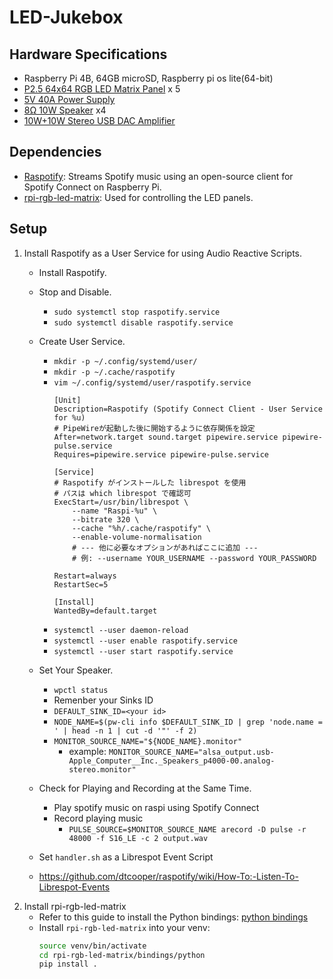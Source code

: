 # LED-Jukebox

## Hardware Specifications
- Raspberry Pi 4B, 64GB microSD, Raspberry pi os lite(64-bit)
- [P2.5 64x64 RGB LED Matrix Panel](https://www.amazon.co.jp/dp/B07PK5J21V?ref_=ppx_hzsearch_conn_dt_b_fed_asin_title_2&th=1) x 5    
- [5V 40A Power Supply](https://www.amazon.co.jp/dp/B0B74KV3BB?ref_=ppx_hzsearch_conn_dt_b_fed_asin_title_1&th=1)
- [8Ω 10W Speaker](https://akizukidenshi.com/catalog/g/g116600/) x4
- [10W+10W Stereo USB DAC Amplifier](https://akizukidenshi.com/catalog/g/g102404/)


## Dependencies
- [Raspotify](https://github.com/dtcooper/raspotify): Streams Spotify music using an open-source client for Spotify Connect on Raspberry Pi.
- [rpi-rgb-led-matrix](https://github.com/hzeller/rpi-rgb-led-matrix): Used for controlling the LED panels.

## Setup
1. Install Raspotify as a User Service for using Audio Reactive Scripts.
    - Install Raspotify.
    - Stop and Disable.
        - `sudo systemctl stop raspotify.service`
        - `sudo systemctl disable raspotify.service`
    - Create User Service.
        - `mkdir -p ~/.config/systemd/user/`
        - `mkdir -p ~/.cache/raspotify`
        - `vim ~/.config/systemd/user/raspotify.service`
            ```
            [Unit]
            Description=Raspotify (Spotify Connect Client - User Service for %u)
            # PipeWireが起動した後に開始するように依存関係を設定
            After=network.target sound.target pipewire.service pipewire-pulse.service
            Requires=pipewire.service pipewire-pulse.service
            
            [Service]
            # Raspotify がインストールした librespot を使用
            # パスは which librespot で確認可
            ExecStart=/usr/bin/librespot \
                --name "Raspi-%u" \
                --bitrate 320 \
                --cache "%h/.cache/raspotify" \
                --enable-volume-normalisation
                # --- 他に必要なオプションがあればここに追加 ---
                # 例: --username YOUR_USERNAME --password YOUR_PASSWORD
            
            Restart=always
            RestartSec=5
            
            [Install]
            WantedBy=default.target
            ```
        - `systemctl --user daemon-reload`
        - `systemctl --user enable raspotify.service`
        - `systemctl --user start raspotify.service`
    - Set Your Speaker.
        - `wpctl status`
        - Remenber your Sinks ID
        - `DEFAULT_SINK_ID=<your id>`
        - `NODE_NAME=$(pw-cli info $DEFAULT_SINK_ID | grep 'node.name = ' | head -n 1 | cut -d '"' -f 2)`
        - `MONITOR_SOURCE_NAME="${NODE_NAME}.monitor"`
           - example: `MONITOR_SOURCE_NAME="alsa_output.usb-Apple_Computer__Inc._Speakers_p4000-00.analog-stereo.monitor"`
          
    - Check for Playing and Recording at the Same Time.
        - Play spotify music on raspi using Spotify Connect
        - Record playing music
            - `PULSE_SOURCE=$MONITOR_SOURCE_NAME arecord -D pulse -r 48000 -f S16_LE -c 2 output.wav`
        
    - Set `handler.sh` as a Librespot Event Script
    - https://github.com/dtcooper/raspotify/wiki/How-To:-Listen-To-Librespot-Events
2. Install rpi-rgb-led-matrix
    - Refer to this guide to install the Python bindings: [python bindings](https://github.com/hzeller/rpi-rgb-led-matrix/tree/master/bindings/python)
    - Install `rpi-rgb-led-matrix` into your venv:
        ```bash
        source venv/bin/activate
        cd rpi-rgb-led-matrix/bindings/python
        pip install .
        ```

